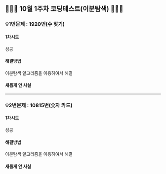 ## 👨🏻‍💻 10월 1주차 코딩테스트(이분탐색) 👨🏻‍💻

### 💡1번문제 : 1920번(수 찾기)

#### 1차시도

성공

#### 해결방법

이분탐색 알고리즘을 이용하여서 해결

#### 새롭게 안 사실

<hr>

### 💡2번문제 : 10815번(숫자 카드)

#### 1차시도

성공

#### 해결방법

이분탐색 알고리즘을 이용하여서 해결

#### 새롭게 안 사실
